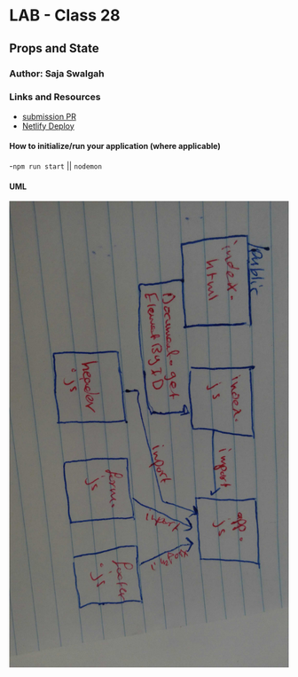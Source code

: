 # LAB - Class 28

## Props and State

### Author: Saja Swalgah

### Links and Resources

- [submission PR](https://github.com/Saja-401-advanced-javascript/class-28/pull/1)
- [Netlify Deploy](https://happy-volhard-41861d.netlify.com/)




#### How to initialize/run your application (where applicable)

-`npm run start` || `nodemon`


#### UML

![](img/class28.jpg)